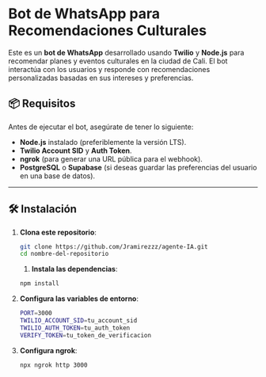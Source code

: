 # Bot de WhatsApp para Recomendaciones Culturales

Este es un **bot de WhatsApp** desarrollado usando **Twilio** y **Node.js** para recomendar planes y eventos culturales en la ciudad de Cali. El bot interactúa con los usuarios y responde con recomendaciones personalizadas basadas en sus intereses y preferencias.

## 📦 Requisitos

Antes de ejecutar el bot, asegúrate de tener lo siguiente:

- **Node.js** instalado (preferiblemente la versión LTS).
- **Twilio Account SID** y **Auth Token**.
- **ngrok** (para generar una URL pública para el webhook).
- **PostgreSQL** o **Supabase** (si deseas guardar las preferencias del usuario en una base de datos).

---

## 🛠️ Instalación

1. **Clona este repositorio**:

   ```bash
   git clone https://github.com/Jramirezzz/agente-IA.git
   cd nombre-del-repositorio
   ```

   1. **Instala las dependencias**:

   ```bash
   npm install
   ```
   
   
3. **Configura las variables de entorno**:
    ```bash
   PORT=3000
    TWILIO_ACCOUNT_SID=tu_account_sid
    TWILIO_AUTH_TOKEN=tu_auth_token
    VERIFY_TOKEN=tu_token_de_verificacion
   ```
4. **Configura ngrok**:
    ```bash
   npx ngrok http 3000
   ```

    
   

   

   

   
